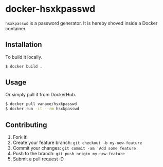 # docker-hsxkpasswd

`hsxkpasswd` is a password generator. It is hereby shoved inside a Docker container.

## Installation

To build it locally.

```bash
$ docker build .
```

## Usage

Or simply pull it from DockerHub.

```bash
$ docker pull vanaxe/hsxkpasswd
$ docker run -it --rm hsxkpasswd
```

## Contributing

1. Fork it!
2. Create your feature branch: `git checkout -b my-new-feature`
3. Commit your changes: `git commit -am 'Add some feature'`
4. Push to the branch: `git push origin my-new-feature`
5. Submit a pull request :D
